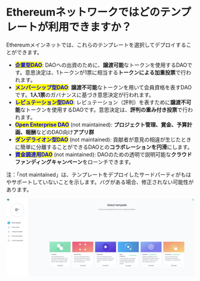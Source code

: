 # Ethereumネットワークではどのテンプレートが利用できますか？

Ethereumメインネットでは、これらのテンプレートを選択してデプロイすることができます。

* <mark style="color:blue;">**企業型DAO**</mark>: DAOへの出資のために、**譲渡可能**なトークンを使用するDAOです。意思決定は、1トークンが1票に相当する**トークンによる加重投票**で行われます。
* <mark style="color:blue;">**メンバーシップ型DAO**</mark>: **譲渡不可能**なトークンを用いて会員資格を表すDAOです。**1人1票**のガバナンスに基づき意思決定が行われます。
* <mark style="color:blue;">**レピュテーション型DAO**</mark>: レピュテーション（評判）を表すために**譲渡不可能**なトークンを使用するDAOです。意思決定は、**評判の重み付き投票**で行われます。
* <mark style="color:blue;">**Open Enterprise DAO**</mark> (not maintained): **プロジェクト管理、賞金、予算計画、報酬**などのDAO向け**アプリ群**
* <mark style="color:blue;">**ダンデライオン型DAO**</mark> (not maintained): 貢献者が意見の相違が生じたときに簡単に分離することができるDAOとの**コラボレーションを円滑**にします。
* <mark style="color:blue;">**資金調達用DAO**</mark> (not maintained): DAOのための透明で説明可能な**クラウドファンディングキャンペーン**をローンチできます。

注：「not maintained」は、テンプレートをデプロイしたサードパーティがもはやサポートしていないことを示します。バグがある場合、修正されない可能性があります。

![](<../../../.gitbook/assets/Schermata 2022-02-03 alle 11.46.50.png>)
